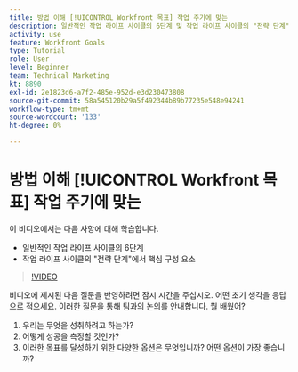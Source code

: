 ```yaml
---
title: 방법 이해 [!UICONTROL Workfront 목표] 작업 주기에 맞는
description: 일반적인 작업 라이프 사이클의 6단계 및 작업 라이프 사이클의 "전략 단계"에서 핵심 구성 요소에 대해 알아봅니다.
activity: use
feature: Workfront Goals
type: Tutorial
role: User
level: Beginner
team: Technical Marketing
kt: 8890
exl-id: 2e1823d6-a7f2-485e-952d-e3d230473808
source-git-commit: 58a545120b29a5f492344b89b77235e548e94241
workflow-type: tm+mt
source-wordcount: '133'
ht-degree: 0%

---
```


# 방법 이해 [!UICONTROL Workfront 목표] 작업 주기에 맞는

이 비디오에서는 다음 사항에 대해 학습합니다.

* 일반적인 작업 라이프 사이클의 6단계
* 작업 라이프 사이클의 &quot;전략 단계&quot;에서 핵심 구성 요소

>[!VIDEO](https://video.tv.adobe.com/v/335184/?quality=12)

<!--
Your turn graphic
-->

비디오에 제시된 다음 질문을 반영하려면 잠시 시간을 주십시오. 어떤 초기 생각을 응답으로 적으세요. 이러한 질문을 통해 팀과의 논의를 안내합니다. 뭘 배웠어?

1. 우리는 무엇을 성취하려고 하는가?
1. 어떻게 성공을 측정할 것인가?
1. 이러한 목표를 달성하기 위한 다양한 옵션은 무엇입니까? 어떤 옵션이 가장 좋습니까?
